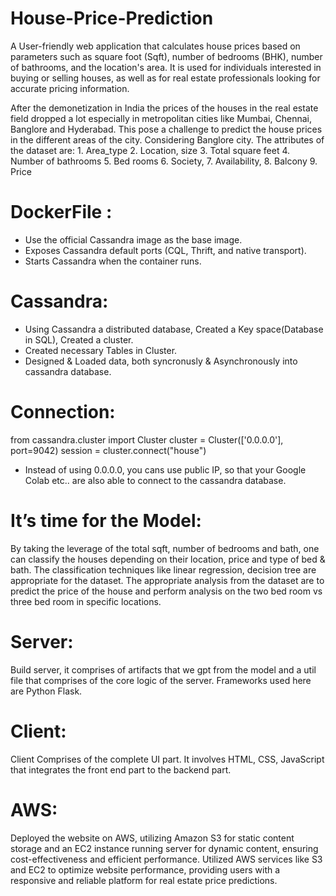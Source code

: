 # House-Price-Prediction
A User-friendly web application that calculates house prices based on parameters such as square foot (Sqft), number of bedrooms (BHK), number of bathrooms, and the location's area. It is used for individuals interested in buying or selling houses, as well as for real estate professionals looking for accurate pricing information.

After the demonetization in India the prices of the houses in the real estate field dropped a lot especially in metropolitan cities like Mumbai, Chennai, Banglore and Hyderabad. This pose a challenge to predict the house prices in the different areas of the city.
Considering Banglore city. The attributes of the dataset are: 1. Area_type
2. Location, size
3. Total square feet
4. Number of bathrooms 
5. Bed rooms
6. Society, 
7. Availability, 
8. Balcony 
9. Price 

# DockerFile : 
- Use the official Cassandra image as the base image.
- Exposes Cassandra default ports (CQL, Thrift, and native transport).
- Starts Cassandra when the container runs.

# Cassandra:
- Using Cassandra a distributed database, Created a Key space(Database in SQL), Created a cluster.
- Created necessary Tables in Cluster.
- Designed & Loaded data, both syncronusly & Asynchronously into cassandra database.

# Connection:
from cassandra.cluster import Cluster
cluster = Cluster(['0.0.0.0'], port=9042)
session = cluster.connect("house")
 
- Instead of using 0.0.0.0, you cans use public IP, so that your Google Colab etc.. are also able to connect to the cassandra database.

# It’s time for the Model:
By taking the leverage of the total sqft, number of bedrooms and bath, one can classify the houses depending on their location, price and type of bed & bath. The classification techniques like linear regression, decision tree are appropriate for the dataset. The appropriate analysis from the dataset are to predict the price of the house and perform analysis on the two bed room vs three bed room in specific locations.  

# Server: 
Build server, it comprises of artifacts that we gpt from the model and a util file that comprises of the core logic of the server. Frameworks used here are Python Flask.

# Client:
Client Comprises of the complete UI part. It involves HTML, CSS, JavaScript that integrates the front end part to the backend part.

# AWS:
Deployed the website on AWS, utilizing Amazon S3 for static content storage and an EC2 instance running server for dynamic content, ensuring cost-effectiveness and efficient performance.
Utilized AWS services like S3 and EC2 to optimize website performance, providing users with a responsive and reliable platform for real estate price predictions.






